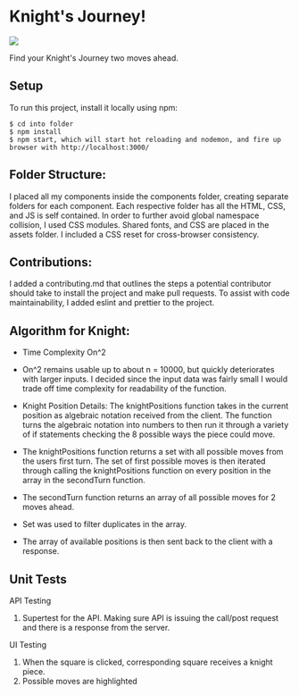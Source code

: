 # Knight's Journey!

![]('https://ibb.co/YpwPxVw')

Find your Knight's Journey two moves ahead.

## Setup

To run this project, install it locally using npm:

```
$ cd into folder
$ npm install
$ npm start, which will start hot reloading and nodemon, and fire up browser with http://localhost:3000/
```

## Folder Structure:

I placed all my components inside the components folder, creating separate folders for each component. Each respective folder has all the HTML, CSS, and JS is self contained.
In order to further avoid global namespace collision, I used CSS modules. Shared fonts, and CSS are placed in the assets folder. I included a CSS reset for cross-browser consistency.

## Contributions:

I added a contributing.md that outlines the steps a potential contributor should take to install the project and make pull requests.
To assist with code maintainability, I added eslint and prettier to the project.

## Algorithm for Knight:

- Time Complexity On^2
- On^2 remains usable up to about n = 10000, but quickly deteriorates with larger inputs. I decided since the input data was fairly small I would trade off time complexity for readability of the function.

- Knight Position Details:
  The knightPositions function takes in the current position as algebraic notation received from the client. The function turns the algebraic notation into numbers to then run it through a variety of if statements checking the 8 possible ways the piece could move.

- The knightPositions function returns a set with all possible moves from the users first turn. The set of first possible moves is then iterated through calling the knightPositions function on every position in the array in the secondTurn function.
- The secondTurn function returns an array of all possible moves for 2 moves ahead.
- Set was used to filter duplicates in the array.
- The array of available positions is then sent back to the client with a response.

## Unit Tests

API Testing

1. Supertest for the API. Making sure API is issuing the call/post request and there is a response from the server.

UI Testing

1. When the square is clicked, corresponding square receives a knight piece.
2. Possible moves are highlighted
